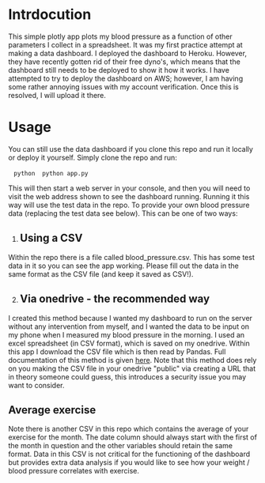# Intrdocution 

This simple plotly app plots my blood pressure as a function of other parameters I collect in a spreadsheet. It was my first practice attempt at making a data dashboard. I deployed the dashboard to Heroku. However, they have recently gotten rid of their free dyno's, which means that the dashboard still needs to be deployed to show it how it works. I have attempted to try to deploy the dashboard on AWS; however, I am having some rather annoying issues with my account verification. Once this is resolved, I will upload it there. 

# Usage 

You can still use the data dashboard if you clone this repo and run it locally or deploy it yourself. Simply clone the repo and run:

 ` ` `python 
 python app.py ` ` `

This will then start a web server in your console, and then you will need to visit the web address shown to see the dashboard running. Running it this way will use the test data in the repo. To provide your own blood pressure data (replacing the test data see below). This can be one of two ways:



1. ## Using a CSV

Within the repo there is a file called blood_pressure.csv. This has some test data in it so you can see the app working. Please fill out the data in the same format as the CSV file (and keep it saved as CSV!). 

2. ## Via onedrive - the recommended way

I created this method because I wanted my dashboard to run on the server without any intervention from myself, and I wanted the data to be input on my phone when I measured my blood pressure in the morning. I used an excel spreadsheet (in CSV format), which is saved on my onedrive. Within this app I download the CSV file which is then read by Pandas. Full documentation of this method is given [here](https://towardsdatascience.com/onedrive-as-data-storage-for-python-project-2ff8d2d3a0aa). Note that this method does rely on you making the CSV file in your onedrive "public" via creating a URL that in theory someone could guess, this introduces a security issue you may want to consider.

## Average exercise

Note there is another CSV in this repo which contains the average of your exercise for the month. The date column should always start with the first of the month in question and the other variables should retain the same format. Data in this CSV is not critical for the functioning of the dashboard but provides extra data analysis if you would like to see how your weight / blood pressure correlates with exercise. 